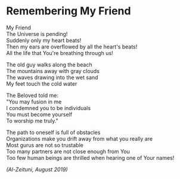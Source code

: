 # Remembering My Friend

My Friend<br />
The Universe is pending!<br />
Suddenly only my heart beats!<br />
Then my ears are overflowed by all the heart's beats!<br />
All the life that You're breathing through us!

The old guy walks along the beach<br />
The mountains away with gray clouds<br />
The waves drawing into the wet sand<br />
My feet touch the cold water

The Beloved told me:<br />
"You may fusion in me<br />
I condemned you to be individuals<br />
You must become yourself<br />
To worship me truly."

The path to oneself is full of obstacles<br />
Organizations make you drift away from what you really are<br />
Most gurus are not so trustable<br />
Too many partners are not close enough from You<br />
Too few human beings are thrilled when hearing one of Your names!<br />

*(Al-Zeituni, August 2019)*